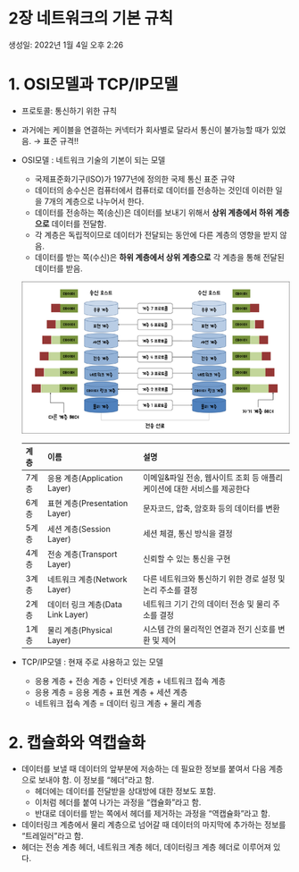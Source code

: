 # 2장 네트워크의 기본 규칙

생성일: 2022년 1월 4일 오후 2:26

# 1. OSI모델과 TCP/IP모델

- 프로토콜: 통신하기 위한 규칙
- 과거에는 케이블을 연결하는 커넥터가 회사별로 달라서 통신이 불가능할 때가 있었음. → 표준 규격!!
- OSI모델 : 네트워크 기술의 기본이 되는 모델
    - 국제표준화기구(ISO)가 1977년에 정의한 국제 통신 표준 규약
    - 데이터의 송수신은 컴퓨터에서 컴퓨터로 데이터를 전송하는 것인데 이러한 일을 7개의 계층으로 나누어서 한다.
    - 데이터를 전송하는 쪽(송신)은 데이터를 보내기 위해서 **상위 계층에서 하위 계층으로** 데이터를 전달함.
    - 각 계층은 독립적이므로 데이터가 전달되는 동안에 다른 계층의 영향을 받지 않음.
    - 데이터를 받는 쪽(수신)은 **하위 계층에서 상위 계층으로** 각 계층을 통해 전달된 데이터를 받음.
    
    ![Untitled](/img/Network_Img/220104Untitled.png)
    
    | 계층 | 이름 | 설명 |
    | --- | --- | --- |
    | 7계층 | 응용 계층(Application Layer) | 이메일&파일 전송, 웹사이트 조회 등 애플리케이션에 대한 서비스를 제공한다 |
    | 6계층 | 표현 계층(Presentation Layer) | 문자코드, 압축, 암호화 등의 데이터를 변환 |
    | 5계층 | 세션 계층(Session Layer) | 세션 체결, 통신 방식을 결정 |
    | 4계층 | 전송 계층(Transport Layer) | 신뢰할 수 있는 통신을 구현 |
    | 3계층 | 네트워크 계층(Network Layer) | 다른 네트워크와 통신하기 위한 경로 설정 및 논리 주소를 결정 |
    | 2계층 | 데이터 링크 계층(Data Link Layer) | 네트워크 기기 간의 데이터 전송 및 물리 주소를 결정 |
    | 1계층 | 물리 계층(Physical Layer) | 시스템 간의 물리적인 연결과 전기 신호를 변환 및 제어 |
- TCP/IP모델 : 현재 주로 샤용하고 있는 모델
    - 응용 계층 + 전송 계층 + 인터넷 계층 + 네트워크 접속 계층
    - 응용 계층 = 응용 계층 + 표현 계층 + 세션 계층
    - 네트워크 접속 계층 = 데이터 링크 계층 + 물리 계층

# 2. 캡슐화와 역캡슐화

- 데이터를 보낼 때 데이터의 앞부분에 저송하는 데 필요한 정보를 붙여서 다음 계층으로 보내야 함. 이 정보를 “헤더”라고 함.
    - 헤더에는 데이터를 전달받을 상대방에 대한 정보도 포함.
    - 이처럼 헤더를 붙여 나가는 과정을 “캡슐화”라고 함.
    - 반대로 데이터를 받는 쪽에서 헤더를 제거하는 과정을 “역캡슐화”라고 함.
- 데이터링크 계층에서 물리 계층으로 넘어갈 때 데이터의 마지막에 추가하는 정보를 “트레일러”라고 함.
- 헤더는 전송 계층 헤더, 네트워크 계층 헤더, 데이터링크 계층 헤더로 이루어져 있다.
